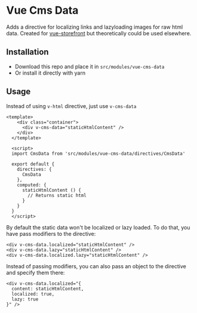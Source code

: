 # Vue Cms Data
Adds a directive for localizing links and lazyloading images for raw html data. Created for [vue-storefront](https://github.com/DivanteLtd/vue-storefront) but theoretically could be used elsewhere.


## Installation
* Download this repo and place it in `src/modules/vue-cms-data`
* Or install it directly with yarn

## Usage
Instead of using `v-html` directive, just use `v-cms-data`
```vue
<template>
    <div class="container">
      <div v-cms-data="staticHtmlContent" />
    </div>
  </template>
  
  <script>
  import CmsData from 'src/modules/vue-cms-data/directives/CmsData'
  
  export default {
    directives: {
      CmsData
    },
    computed: {
      staticHtmlContent () {
        // Returns static html
      }
    }
  }
  </script>
```

By default the static data won't be localized or lazy loaded. To do that, you have pass modifiers to the
directive:

```vue
<div v-cms-data.localized="staticHtmlContent" />
<div v-cms-data.lazy="staticHtmlContent" />
<div v-cms-data.localized.lazy="staticHtmlContent" />
```
    
Instead of passing modifiers, you can also pass an object to the directive and specify them there:

```vue
<div v-cms-data.localized="{
  content: staticHtmlContent,
  localized: true,
  lazy: true
}" />
```
